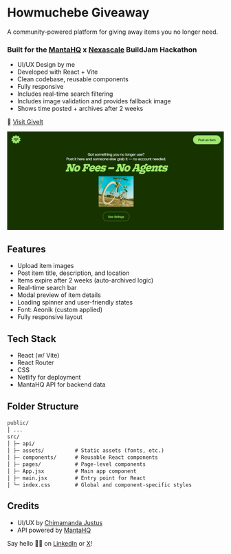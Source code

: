 # Howmuchebe Giveaway

A community-powered platform for giving away items you no longer need.

### Built for the [MantaHQ](https://www.mantahq.com) x [Nexascale](https://nexascale.org/) BuildJam Hackathon

- UI/UX Design by me
- Developed with React + Vite
- Clean codebase, reusable components
- Fully responsive
- Includes real-time search filtering
- Includes image validation and provides fallback image
- Shows time posted + archives after 2 weeks

🔗 [Visit GiveIt](https://giveit.netlify.app)

![GiveIt Preview](./public/preview.png)

## Features

- Upload item images
- Post item title, description, and location
- Items expire after 2 weeks (auto-archived logic)
- Real-time search bar
- Modal preview of item details
- Loading spinner and user-friendly states
- Font: Aeonik (custom applied)
- Fully responsive layout

## Tech Stack

- React (w/ Vite)
- React Router
- CSS
- Netlify for deployment
- MantaHQ API for backend data

## Folder Structure

```
public/
│ ...
src/
│ ├─ api/
│ ├─ assets/          # Static assets (fonts, etc.)
│ ├─ components/      # Reusable React components
│ ├─ pages/           # Page-level components
│ ├─ App.jsx          # Main app component
│ ├─ main.jsx         # Entry point for React
│ └─ index.css        # Global and component-specific styles
```

## Credits

- UI/UX by [Chimamanda Justus](https://www.linkedin.com/in/trevorcjustus)
- API powered by [MantaHQ](https://www.mantahq.com)

Say hello 👋🏽 on [LinkedIn](https://www.linkedin.com/in/trevorcjustus) or [X](https://www.x.com/trevoppa)!
